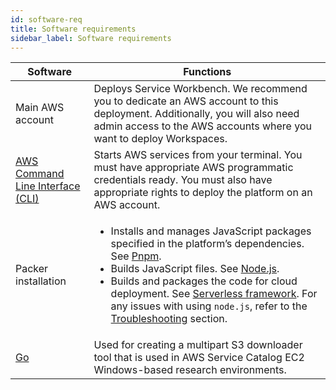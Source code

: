 ```yaml
---
id: software-req
title: Software requirements
sidebar_label: Software requirements
---
```



| Software      | Functions |
| ----------- | ----------- |
| Main AWS account      | Deploys Service Workbench. We recommend you to dedicate an AWS account to this deployment. Additionally, you will also need admin access to the AWS accounts where you want to deploy Workspaces.       |
| [AWS Command Line Interface (CLI)](https://aws.amazon.com/cli/)       | Starts AWS services from your terminal. You must have appropriate AWS programmatic credentials ready. You must also have appropriate rights to deploy the platform on an AWS account.        |
| Packer installation   | <ul><li>Installs and manages JavaScript packages specified in the platform’s dependencies. See [Pnpm](https://pnpm.io/installation). </li><li>Builds JavaScript files. See [Node.js](https://nodejs.org/en/).</li><li>Builds and packages the code for cloud deployment. See [Serverless framework](https://www.serverless.com/). For any issues with using `node.js`, refer to the [Troubleshooting](/installation_guide/troubleshooting) section.</li></ul>      |
| [Go](https://golang.org/dl/)       | Used for creating a multipart S3 downloader tool that is used in AWS Service Catalog EC2 Windows-based research environments.        |
